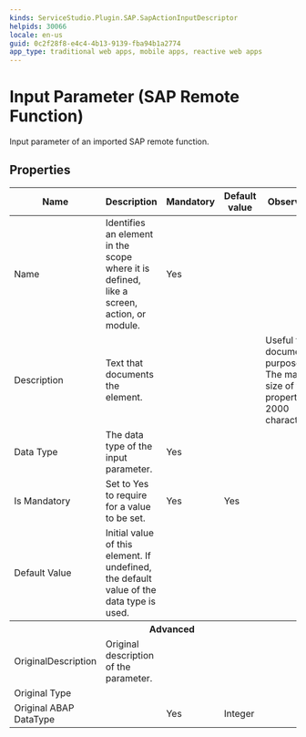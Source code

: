 ```yaml
---
kinds: ServiceStudio.Plugin.SAP.SapActionInputDescriptor
helpids: 30066
locale: en-us
guid: 0c2f28f8-e4c4-4b13-9139-fba94b1a2774
app_type: traditional web apps, mobile apps, reactive web apps
---
```


# Input Parameter (SAP Remote Function)

Input parameter of an imported SAP remote function.  

## Properties

<table markdown="1">
<thead>
<tr>
<th>Name</th>
<th>Description</th>
<th>Mandatory</th>
<th>Default value</th>
<th>Observations</th>
</tr>
</thead>
<tbody>
<tr>
<td title="Name">Name</td>
<td>Identifies an element in the scope where it is defined, like a screen, action, or module.</td>
<td>Yes</td>
<td></td>
<td></td>
</tr>
<tr>
<td title="Description">Description</td>
<td>Text that documents the element.</td>
<td></td>
<td></td>
<td>Useful for documentation purpose.<br/>The maximum size of this property is 2000 characters.</td>
</tr>
<tr>
<td title="Type">Data Type</td>
<td>The data type of the input parameter.</td>
<td>Yes</td>
<td></td>
<td></td>
</tr>
<tr>
<td title="IsMandatory">Is Mandatory</td>
<td>Set to Yes to require for a value to be set.</td>
<td>Yes</td>
<td>Yes</td>
<td></td>
</tr>
<tr>
<td title="DefaultValue">Default Value</td>
<td>Initial value of this element. If undefined, the default value of the data type is used.</td>
<td></td>
<td></td>
<td></td>
</tr>
<tr >
<th colspan="5">Advanced</th>
</tr>
<tr>
<td title="OriginalDescription">OriginalDescription</td>
<td>Original description of the parameter.</td>
<td></td>
<td></td>
<td></td>
</tr>
<tr>
<td title="OriginalType">Original Type</td>
<td></td>
<td></td>
<td></td>
<td></td>
</tr>
<tr>
<td title="OriginalABAPType">Original ABAP DataType</td>
<td></td>
<td>Yes</td>
<td>Integer</td>
<td></td>
</tr>
</tbody>
</table>

